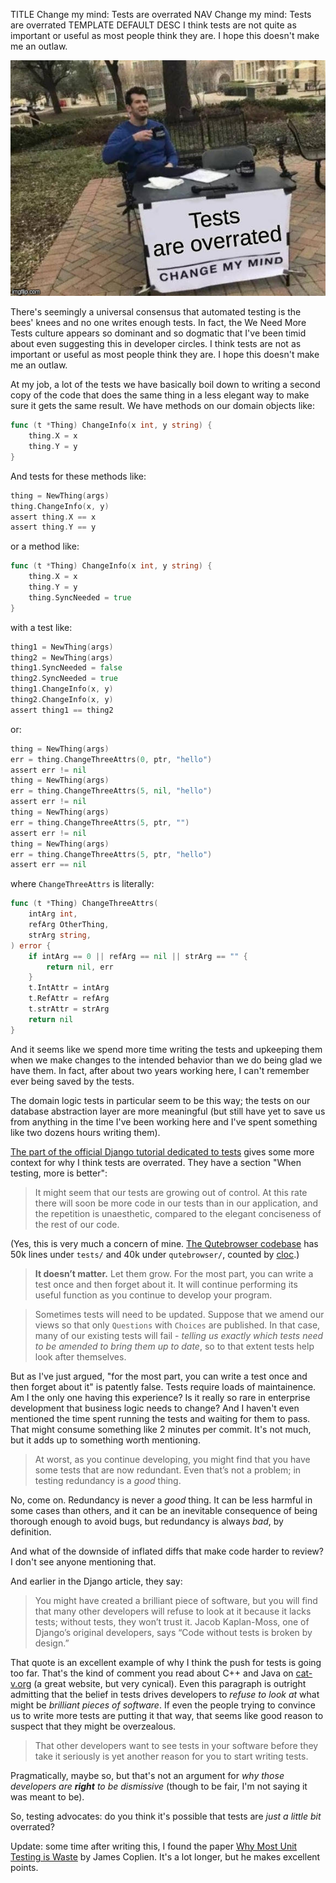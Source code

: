 TITLE Change my mind: Tests are overrated
NAV Change my mind: Tests are overrated
TEMPLATE DEFAULT
DESC I think tests are not quite as important or useful as most people think they are. I hope this doesn't make me an outlaw.

![Tests are overrated - change my mind](tests_overrated.jpg)

There's seemingly a universal consensus that automated testing is the bees' knees and no one writes enough tests. In fact, the We Need More Tests culture appears so dominant and so dogmatic that I've been timid about even suggesting this in developer circles. I think tests are not as important or useful as most people think they are. I hope this doesn't make me an outlaw.

At my job, a lot of the tests we have basically boil down to writing a second copy of the code that does the same thing in a less elegant way to make sure it gets the same result. We have methods on our domain objects like:
```go
func (t *Thing) ChangeInfo(x int, y string) {
	thing.X = x
	thing.Y = y
}
```
And tests for these methods like:
```go
thing = NewThing(args)
thing.ChangeInfo(x, y)
assert thing.X == x
assert thing.Y == y
```
or a method like:
```go
func (t *Thing) ChangeInfo(x int, y string) {
	thing.X = x
	thing.Y = y
	thing.SyncNeeded = true
}
```
with a test like:
```go
thing1 = NewThing(args)
thing2 = NewThing(args)
thing1.SyncNeeded = false
thing2.SyncNeeded = true
thing1.ChangeInfo(x, y)
thing2.ChangeInfo(x, y)
assert thing1 == thing2
```
or:
```go
thing = NewThing(args)
err = thing.ChangeThreeAttrs(0, ptr, "hello")
assert err != nil
thing = NewThing(args)
err = thing.ChangeThreeAttrs(5, nil, "hello")
assert err != nil
thing = NewThing(args)
err = thing.ChangeThreeAttrs(5, ptr, "")
assert err != nil
thing = NewThing(args)
err = thing.ChangeThreeAttrs(5, ptr, "hello")
assert err == nil
```
where `ChangeThreeAttrs` is literally:
```go
func (t *Thing) ChangeThreeAttrs(
	intArg int,
	refArg OtherThing,
	strArg string,
) error {
	if intArg == 0 || refArg == nil || strArg == "" {
		return nil, err
	}
	t.IntAttr = intArg
	t.RefAttr = refArg
	t.strAttr = strArg
	return nil
}
```

And it seems like we spend more time writing the tests and upkeeping them when we make changes to the intended behavior than we do being glad we have them. In fact, after about two years working here, I can't remember ever being saved by the tests.

The domain logic tests in particular seem to be this way; the tests on our database abstraction layer are more meaningful (but still have yet to save us from anything in the time I've been working here and I've spent something like two dozens hours writing them).

[The part of the official Django tutorial dedicated to tests](https://docs.djangoproject.com/en/3.0/intro/tutorial05/) gives some more context for why I think tests are overrated. They have a section "When testing, more is better":

> It might seem that our tests are growing out of control. At this rate there will soon be more code in our tests than in our application, and the repetition is unaesthetic, compared to the elegant conciseness of the rest of our code.

(Yes, this is very much a concern of mine. [The Qutebrowser codebase](https://github.com/The-Compiler/qutebrowser) has 50k lines under `tests/` and 40k under `qutebrowser/`, counted by [cloc](https://github.com/AlDanial/cloc).)

> **It doesn’t matter.** Let them grow. For the most part, you can write a test once and then forget about it. It will continue performing its useful function as you continue to develop your program.

> Sometimes tests will need to be updated. Suppose that we amend our views so that only `Questions` with `Choices` are published. In that case, many of our existing tests will fail - *telling us exactly which tests need to be amended to bring them up to date*, so to that extent tests help look after themselves.

But as I've just argued, "for the most part, you can write a test once and then forget about it" is patently false. Tests require loads of maintainence. Am I the only one having this experience? Is it really so rare in enterprise development that business logic needs to change? And I haven't even mentioned the time spent running the tests and waiting for them to pass. That might consume something like 2 minutes per commit. It's not much, but it adds up to something worth mentioning.

> At worst, as you continue developing, you might find that you have some tests that are now redundant. Even that’s not a problem; in testing redundancy is a *good* thing.

No, come on. Redundancy is never a *good* thing. It can be less harmful in some cases than others, and it can be an inevitable consequence of being thorough enough to avoid bugs, but redundancy is always *bad*, by definition.

And what of the downside of inflated diffs that make code harder to review? I don't see anyone mentioning that.

And earlier in the Django article, they say:

> You might have created a brilliant piece of software, but you will find that many other developers will refuse to look at it because it lacks tests; without tests, they won’t trust it. Jacob Kaplan-Moss, one of Django’s original developers, says “Code without tests is broken by design.”

That quote is an excellent example of why I think the push for tests is going too far. That's the kind of comment you read about C++ and Java on [cat-v.org](http://cat-v.org) (a great website, but very cynical). Even this paragraph is outright admitting that the belief in tests drives developers to *refuse to look at* what might be *brilliant pieces of software*. If even the people trying to convince us to write more tests are putting it that way, that seems like good reason to suspect that they might be overzealous.

> That other developers want to see tests in your software before they take it seriously is yet another reason for you to start writing tests.

Pragmatically, maybe so, but that's not an argument for _why those developers are **right** to be dismissive_ (though to be fair, I'm not saying it was meant to be).

So, testing advocates: do you think it's possible that tests are *just a little bit* overrated?

Update: some time after writing this, I found the paper [Why Most Unit Testing is Waste](https://rbcs-us.com/documents/Why-Most-Unit-Testing-is-Waste.pdf) by James Coplien. It's a lot longer, but he makes excellent points.
